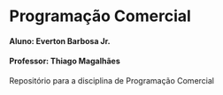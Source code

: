 Programação Comercial
=====================

#### Aluno: Everton Barbosa Jr.

#### Professor: Thiago Magalhães

Repositório para a disciplina de Programação Comercial
